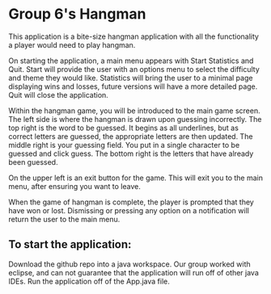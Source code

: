 # Group 6's Hangman
This application is a bite-size hangman application with all the functionality a player would need to play hangman.

On starting the application, a main menu appears with Start Statistics and Quit. 
Start will provide the user with an options menu to select the difficulty and theme they would like.
Statistics will bring the user to a minimal page displaying wins and losses, future versions will have a more detailed page.
Quit will close the application.

Within the hangman game, you will be introduced to the main game screen.
The left side is where the hangman is drawn upon guessing incorrectly.
The top right is the word to be guessed. It begins as all underlines, but as correct letters are guessed, the appropriate letters are then updated.
The middle right is your guessing field. You put in a single character to be guessed and click guess.
The bottom right is the letters that have already been guessed.

On the upper left is an exit button for the game. This will exit you to the main menu, after ensuring you want to leave.

When the game of hangman is complete, the player is prompted that they have won or lost. Dismissing or pressing any option on a notification will return the user to the main menu.

## To start the application:
Download the github repo into a java workspace. Our group worked with eclipse, and can not guarantee that the application will run off of other java IDEs. Run the application off of the App.java file.
